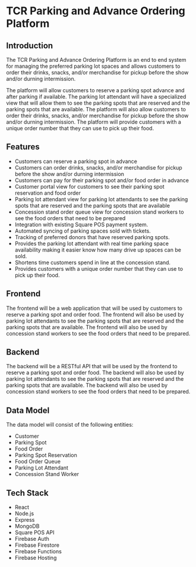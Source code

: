 # TCR Parking and Advance Ordering Platform
## Introduction

The TCR Parking and Advance Ordering Platform is an end to end system for managing the preferred parking lot spaces and allows customers to order their drinks, snacks, and/or merchandise for pickup before the show and/or durning intermission.

The platform will allow customers to reserve a parking spot advance and after parking if available. The parking lot attendant will have a specialized view that will allow them to see the parking spots that are reserved and the parking spots that are available. The platform will also allow customers to order their drinks, snacks, and/or merchandise for pickup before the show and/or durning intermission. The platform will provide customers with a unique order number that they can use to pick up their food. 

## Features

- Customers can reserve a parking spot in advance
- Customers can order drinks, snacks, and/or merchandise for pickup before the show and/or durning intermission
- Customers can pay for their parking spot and/or food order in advance
- Customer portal view for customers to see their parking spot reservation and food order
- Parking lot attendant view for parking lot attendants to see the parking spots that are reserved and the parking spots that are available
- Concession stand order queue view for concession stand workers to see the food orders that need to be prepared
- Integration with existing Square POS payment system.
- Automated syncing of parking spaces sold with tickets.
- Tracking of preferred donors that have reserved parking spots.
- Provides the parking lot attendant with real time parking space availability making it easier know how many drive up spaces can be sold.
- Shortens time customers spend in line at the concession stand.
- Provides customers with a unique order number that they can use to pick up their food.

## Frontend

The frontend will be a web application that will be used by customers to reserve a parking spot and order food. The frontend will also be used by parking lot attendants to see the parking spots that are reserved and the parking spots that are available. The frontend will also be used by concession stand workers to see the food orders that need to be prepared.

## Backend

The backend will be a RESTful API that will be used by the frontend to reserve a parking spot and order food. The backend will also be used by parking lot attendants to see the parking spots that are reserved and the parking spots that are available. The backend will also be used by concession stand workers to see the food orders that need to be prepared.

## Data Model

The data model will consist of the following entities:

- Customer
- Parking Spot
- Food Order
- Parking Spot Reservation
- Food Order Queue
- Parking Lot Attendant
- Concession Stand Worker

## Tech Stack

- React
- Node.js
- Express
- MongoDB
- Square POS API
- Firebase Auth
- Firebase Firestore
- Firebase Functions
- Firebase Hosting

